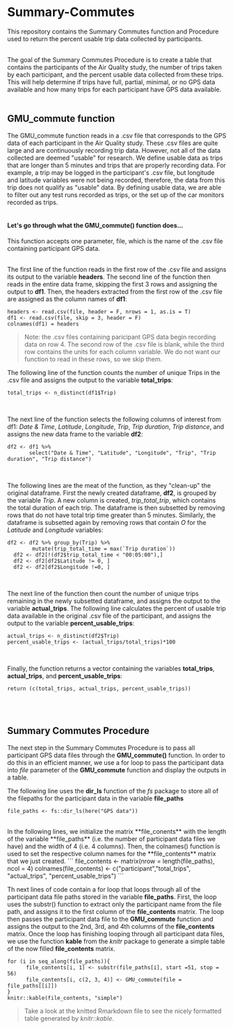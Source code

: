 # Summary-Commutes
This repository contains the Summary Commutes function and Procedure used to return the percent usable trip data collected by participants. <br /><br />


The goal of the Summary Commutes Procedure is to create a table that contains the participants of the Air Quality study, the number of trips taken by each participant, and the percent usable data collected from these trips. This will help determine if trips have full, partial, minimal, or no GPS data available and how many trips for each participant have GPS data available. <br /><br />


## GMU_commute function 
The GMU_commute function reads in a .csv file that corresponds to the GPS data of each participant in the Air Quality study. These .csv files are quite large and are continuously recording trip data. However, not all of the data collected are deemed "usable" for research. We define usable data as trips that are longer than 5 minutes and trips that are properly recording data. For example, a trip may be logged in the participant's .csv file, but longitude and latitude variables were not being recorded, therefore, the data from this trip does not qualify as "usable" data. By defining usable data, we are able to filter out any test runs recorded as trips, or the set up of the car monitors recorded as trips.<br /><br />

#### Let's go through what the GMU_commute() function does...

This function accepts one parameter, file, which is the name of the .csv file containing participant GPS data.<br /><br />

The first line of the function reads in the first row of the .csv file and assigns its output to the variable **headers**. The second line of the function then reads in the entire data frame, skipping the first 3 rows and assigning the output to **df1**. Then, the headers extracted from the first row of the .csv file are assigned as the column names of **df1**:  

```
headers <- read.csv(file, header = F, nrows = 1, as.is = T)
df1 <- read.csv(file, skip = 3, header = F)
colnames(df1) = headers 
```


> Note: the .csv files containing paricipant GPS data begin recording data on row 4. The second row of the .csv file is blank, while the third row contains the units for each column variable. We do not want our function to read in these rows, so we skip them. 

The following line of the function counts the number of unique Trips in the .csv file and assigns the output to the variable **total_trips**: 
```
total_trips <- n_distinct(df1$Trip)
```
<br />

The next line of the function selects the following columns of interest from df1: *Date & Time*, *Latitude*, *Longitude*, *Trip*, *Trip duration*, *Trip distance*, and assigns the new data frame to the variable **df2**: 
```
df2 <- df1 %>% 
       select("Date & Time", "Latitude", "Longitude", "Trip", "Trip duration", "Trip distance")
```
<br />

The following lines are the meat of the function, as they "clean-up" the original dataframe. First the newly created dataframe, **df2**, is grouped by the variable *Trip*. A new column is created, *trip_total_trip*, which contains the total duration of each trip. The dataframe is then subsetted by removing rows that do not have total trip time greater than 5 minutes. Similarly, the dataframe is subsetted again by removing rows that contain *O* for the *Latitude* and *Longitude* variables: 
```
df2 <- df2 %>% group_by(Trip) %>% 
        mutate(trip_total_time = max(`Trip duration`))
  df2 <- df2[!(df2$trip_total_time < "00:05:00"),] 
  df2 <- df2[df2$Latitude != 0, ] 
  df2 <- df2[df2$Longitude !=0, ]
```
<br /> 

The next line of the function then count the number of unique trips remaining in the newly subsetted dataframe, and assigns the output to the variable **actual_trips**. The following line calculates the percent of usable trip data available in the original .csv file of the participant, and assigns the output to the variable **percent_usable_trips**: 
```
actual_trips <- n_distinct(df2$Trip) 
percent_usable_trips <- (actual_trips/total_trips)*100
```
<br /> 

Finally, the function returns a vector containing the variables **total_trips**, **actual_trips**, and **percent_usable_trips**: 
```
return (c(total_trips, actual_trips, percent_usable_trips))
```
<br /><br />

## Summary Commutes Procedure 
The next step in the Summary Commutes Procedure is to pass all participant GPS data files through the **GMU_commute()** function. In order to do this in an efficient manner, we use a for loop to pass the participant data into *file* parameter of the **GMU_commute** function and display the outputs in a table. 
<br />  

The following line uses the **dir_ls** function of the *fs* package to store all of the filepaths for the participant data in the variable **file_paths** 
```
file_paths <- fs::dir_ls(here("GPS data"))
```
<br />  
In the following lines, we initialize the matrix **file_conents** with the length of the variable **file_paths** (i.e. the number of participant data files we have) and the width of 4 (i.e. 4 columns). Then, the colnames() function is used to set the respective column names for the **file_contents** matrix that we just created.  
```
file_contents <- matrix(nrow = length(file_paths), ncol = 4)
colnames(file_contents) <- c("participant","total_trips", "actual_trips", "percent_usable_trips")
```
<br />  

Th next lines of code contain a for loop that loops through all of the participant data file paths stored in the variable **file_paths**. First, the loop uses the substr() function to extract only the participant name from the file path, and assigns it to the first column of the **file_contents** matrix. The loop then passes the participant data file to the **GMU_commute** function and assigns the output to the 2nd, 3rd, and 4th columns of the **file_contents** matrix. Once the loop has finishing looping through all participant data files, we use the function **kable** from the *knitr* package to generate a simple table of the now filled **file_contents** matrix. 
```
for (i in seq_along(file_paths)){
      file_contents[i, 1] <- substr(file_paths[i], start =51, stop = 56)
      file_contents[i, c(2, 3, 4)] <- GMU_commute(file = file_paths[[i]])
}
knitr::kable(file_contents, "simple")
```
> Take a look at the knitted Rmarkdown file to see the nicely formatted table generated by *knitr::kable*. 